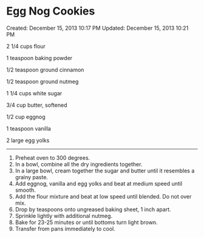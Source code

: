 # Egg Nog Cookies

Created: December 15, 2013 10:17 PM
Updated: December 15, 2013 10:21 PM

2 1/4 cups flour

1 teaspoon baking powder

1/2 teaspoon ground cinnamon

1/2 teaspoon ground nutmeg

1 1/4 cups white sugar

3/4 cup butter, softened

1/2 cup eggnog

1 teaspoon vanilla

2 large egg yolks

---

1. Preheat oven to 300 degrees.
2. In a bowl, combine all the dry ingredients together.
3. In a large bowl, cream together the sugar and butter until it resembles a grainy paste.
4. Add eggnog, vanilla and egg yolks and beat at medium speed until smooth.
5. Add the flour mixture and beat at low speed until blended. Do not over mix.
6. Drop by teaspoons onto ungreased baking sheet, 1 inch apart.
7. Sprinkle lightly with additional nutmeg.
8. Bake for 23-25 minutes or until bottoms turn light brown.
9. Transfer from pans immediately to cool.